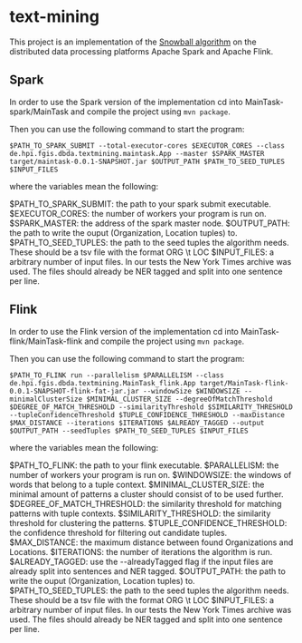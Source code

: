 # text-mining

This project is an implementation of the [Snowball algorithm](http://www.cs.columbia.edu/~gravano/Papers/2000/dl00.pdf) on the distributed data processing platforms Apache Spark and Apache Flink.

## Spark

In order to use the Spark version of the implementation cd into MainTask-spark/MainTask and compile the project using `mvn package`.

Then you can use the following command to start the program:

```
$PATH_TO_SPARK_SUBMIT --total-executor-cores $EXECUTOR_CORES --class de.hpi.fgis.dbda.textmining.maintask.App --master $SPARK_MASTER target/maintask-0.0.1-SNAPSHOT.jar $OUTPUT_PATH $PATH_TO_SEED_TUPLES $INPUT_FILES
```

where the variables mean the following:

$PATH_TO_SPARK_SUBMIT: the path to your spark submit executable.
$EXECUTOR_CORES: the number of workers your program is run on.
$SPARK_MASTER: the address of the spark master node. 
$OUTPUT_PATH: the path to write the ouput (Organization, Location tuples) to.
$PATH_TO_SEED_TUPLES: the path to the seed tuples the algorithm needs. These should be a tsv file with the format ORG \t LOC
$INPUT_FILES: a arbitrary number of input files. In our tests the New York Times archive was used. The files should already be NER tagged and split into one sentence per line.

## Flink

In order to use the Flink version of the implementation cd into MainTask-flink/MainTask-flink and compile the project using `mvn package`.

Then you can use the following command to start the program:

```
$PATH_TO_FLINK run --parallelism $PARALLELISM --class de.hpi.fgis.dbda.textmining.MainTask_flink.App target/MainTask-flink-0.0.1-SNAPSHOT-flink-fat-jar.jar --windowSize $WINDOWSIZE --minimalClusterSize $MINIMAL_CLUSTER_SIZE --degreeOfMatchThreshold $DEGREE_OF_MATCH_THRESHOLD --similarityThreshold $SIMILARITY_THRESHOLD --tupleConfidenceThreshold $TUPLE_CONFIDENCE_THRESHOLD --maxDistance $MAX_DISTANCE --iterations $ITERATIONS $ALREADY_TAGGED --output $OUTPUT_PATH --seedTuples $PATH_TO_SEED_TUPLES $INPUT_FILES
```

where the variables mean the following:

$PATH_TO_FLINK: the path to your flink executable.
$PARALLELISM: the number of workers your program is run on.
$WINDOWSIZE: the windows of words that belong to a tuple context.
$MINIMAL_CLUSTER_SIZE: the minimal amount of patterns a cluster should consist of to be used further.
$DEGREE_OF_MATCH_THRESHOLD: the similarity threshold for matching patterns with tuple contexts.
$SIMILARITY_THRESHOLD: the similarity threshold for clustering the patterns.
$TUPLE_CONFIDENCE_THRESHOLD: the confidence threshold for filtering out candidate tuples.
$MAX_DISTANCE: the maximum distance between found Organizations and Locations.
$ITERATIONS: the number of iterations the algorithm is run.
$ALREADY_TAGGED: use the --alreadyTagged flag if the input files are already split into sentences and NER tagged.
$OUTPUT_PATH: the path to write the ouput (Organization, Location tuples) to.
$PATH_TO_SEED_TUPLES: the path to the seed tuples the algorithm needs. These should be a tsv file with the format ORG \t LOC
$INPUT_FILES: a arbitrary number of input files. In our tests the New York Times archive was used. The files should already be NER tagged and split into one sentence per line.